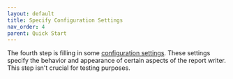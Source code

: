 ```yaml
---
layout: default
title: Specify Configuration Settings
nav_order: 4
parent: Quick Start
---
```


The fourth step is filling in some [configuration settings](vfps://Topic/_0OW0UA8BF). These settings specify the behavior and appearance of certain aspects of the report writer. This step isn't crucial for testing purposes.